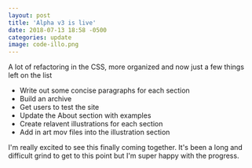 ```yaml
---
layout: post
title: 'Alpha v3 is live'
date: 2018-07-13 18:58 -0500
categories: update
image: code-illo.png
---
```


A lot of refactoring in the CSS, more organized and now just a few things left on the list

* Write out some concise paragraphs for each section
* Build an archive
* Get users to test the site
* Update the About section with examples
* Create relavent illustrations for each section
* Add in art mov files into the illustration section

I'm really excited to see this finally coming together.  It's been a long and difficult grind to get to this point but I'm super happy with the progress.
